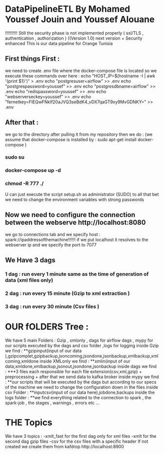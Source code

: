 # DataPipelineETL By Mohamed Youssef Jouin and Youssef Alouane 
!!!!!!!!!! Still the security phase is not implemented properly ( ssl/TLS , authentication , authorization )  ((Version 1.0) next version + Security enhanced
This is our data pipeline for Orange Tunisia
## First things First :
we need to create .env file where the docker-compose file is located 
so we execute these commands over here :
echo "HOST_IP=$(hostname -I | awk '{print $1}')" > .env
echo "postgresuser=airflow" >> .env
echo "postgrespassword=youssef" >> .env
echo "postgresdbname=airflow" >> .env
echo "redispassword=youssef" >> .env
echo "webserverseckey=youssef" >> .env
echo "fernetkey=FIEQwFNkIf20aJVQ3seBdK4_vDX7qaGT9xy9MvGDNKY=" >> .env
## After that : 
we go to the directory after pulling it from my repository 
then we do : (we assume that  docker-compose is installed by : sudo apt-get install docker-compose )
### sudo su 
### docker-compose up -d 
### chmod -R 777 ./
U can just execute the script setup.sh as administrator (SUDO) to all that bet we need to change the environment variables with strong passwords 
## Now we need to configure the connection between the webserve http://localhost:8080
we go to connections tab and we specify host : spark://ipaddressofthemachine!!!!!! if we put localhost it resolves to the webserver ip 
and we specify the port to 7077 
## We Have 3 dags 
### 1 dag :  run every 1 minute same as the time of generation of data (xml files only)
### 2 dag :  run every 15 minute (Gzip to xml extraction )
### 3 dag :  run every 30 minute  (Csv files )
# OUR fOLDERS Tree : 
We have 5  main Folders : Gzip ,   xmlonly , dags for airflow dags , mypy for our scripts executed by the dags and csv folder ,logs for logging 
inside Gzip we find :
**gzipinput(input of our data ),gzipcomplet,gzipbackup,jsoncoming,jsondone,jsonbackup,xmlbackup,xmlcoming,xmldone
inside XMLonly we find : 
**xmlin(input of our data,xmldone,xmlbackup,jsonout,jsondone,jsonbackup 
inside dags we find :
***3 files each responsible for each  file extension(csv,xml,gzip)  + preprocessing  + after that we send data to kafka broker 
inside mypy we find :
**our scripts that will be executed by the dags but according to our specs of the machine we need to change the configuration down in the files 
inside csv Folder : 
**inputcsv(input of our data here),jobdone,backups 
inside the logs folder :
**we find everything related to the connection to spark , the spark-job , the stages , warnings , errors etc ... 
# THE Topics  
We have 3 topics : 
-xmlt_fast for the first dag only for xml files 
-xmlt for the second dag gzip files 
-csv for the csv files with a specific header 
If not created we create them from kafdrop http://localhost:8900 



